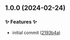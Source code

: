 ## 1.0.0 (2024-02-24)


### ✨ Features ✨

* initial commit ([2193b4a](https://github.com/AtomiCloud/actions.cache-go/commit/2193b4a1efe98535b8318d00f1ba07ec72ca5268))
